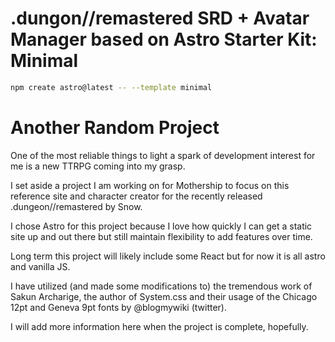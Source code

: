 # .dungon//remastered SRD + Avatar Manager based on Astro Starter Kit: Minimal

```sh
npm create astro@latest -- --template minimal
```
# Another Random Project
One of the most reliable things to light a spark of development interest for me is a new TTRPG coming into my grasp.

I set aside a project I am working on for Mothership to focus on this reference site and character creator for the recently released .dungeon//remastered by Snow.

I chose Astro for this project because I love how quickly I can get a static site up and out there but still maintain flexibility to add features over time.

Long term this project will likely include some React but for now it is all astro and vanilla JS.

I have utilized (and made some modifications to) the tremendous work of Sakun Archarige, the author of System.css and their usage of the Chicago 12pt and Geneva 9pt fonts by @blogmywiki (twitter).

I will add more information here when the project is complete, hopefully.
